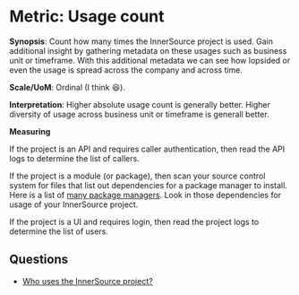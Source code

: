 # **Metric:** Usage count

**Synopsis**: Count how many times the InnerSource project is used.
Gain additional insight by gathering metadata on these usages such as business unit or timeframe.
With this additional metadata we can see how lopsided or even the usage is spread across the company and across time.

**Scale/UoM**: Ordinal (I think 😆).

**Interpretation**: Higher absolute usage count is generally better.
Higher diversity of usage across business unit or timeframe is generall better.

**Measuring**

If the project is an API and requires caller authentication, then read the API logs to determine the list of callers.

If the project is a module (or package), then scan your source control system for files that list out dependencies for a package manager to install.
Here is a list of [many package managers](https://github.com/oss-review-toolkit/ort#analyzer).
Look in those dependencies for usage of your InnerSource project.

If the project is a UI and requires login, then read the project logs to determine the list of users.

## Questions

* [Who uses the InnerSource project?](../questions/who-uses.md)
